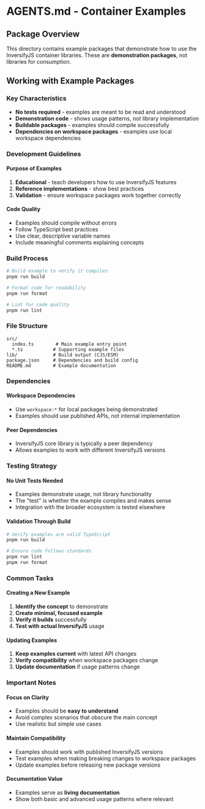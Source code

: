# AGENTS.md - Container Examples

## Package Overview

This directory contains example packages that demonstrate how to use the InversifyJS container libraries. These are **demonstration packages**, not libraries for consumption.

## Working with Example Packages

### Key Characteristics
- **No tests required** - examples are meant to be read and understood
- **Demonstration code** - shows usage patterns, not library implementation
- **Buildable packages** - examples should compile successfully
- **Dependencies on workspace packages** - examples use local workspace dependencies

### Development Guidelines

#### Purpose of Examples
1. **Educational** - teach developers how to use InversifyJS features
2. **Reference implementations** - show best practices
3. **Validation** - ensure workspace packages work together correctly

#### Code Quality
- Examples should compile without errors
- Follow TypeScript best practices
- Use clear, descriptive variable names
- Include meaningful comments explaining concepts

### Build Process

```bash
# Build example to verify it compiles
pnpm run build

# Format code for readability
pnpm run format

# Lint for code quality
pnpm run lint
```

### File Structure
```
src/
  index.ts        # Main example entry point
  *.ts           # Supporting example files
lib/             # Build output (CJS/ESM)
package.json     # Dependencies and build config
README.md        # Example documentation
```

### Dependencies

#### Workspace Dependencies
- Use `workspace:*` for local packages being demonstrated
- Examples should use published APIs, not internal implementation

#### Peer Dependencies
- InversifyJS core library is typically a peer dependency
- Allows examples to work with different InversifyJS versions

### Testing Strategy

#### No Unit Tests Needed
- Examples demonstrate usage, not library functionality
- The "test" is whether the example compiles and makes sense
- Integration with the broader ecosystem is tested elsewhere

#### Validation Through Build
```bash
# Verify examples are valid TypeScript
pnpm run build

# Ensure code follows standards
pnpm run lint
pnpm run format
```

### Common Tasks

#### Creating a New Example
1. **Identify the concept** to demonstrate
2. **Create minimal, focused example**
4. **Verify it builds** successfully
5. **Test with actual InversifyJS** usage

#### Updating Examples
1. **Keep examples current** with latest API changes
2. **Verify compatibility** when workspace packages change
3. **Update documentation** if usage patterns change

### Important Notes

#### Focus on Clarity
- Examples should be **easy to understand**
- Avoid complex scenarios that obscure the main concept
- Use realistic but simple use cases

#### Maintain Compatibility
- Examples should work with published InversifyJS versions
- Test examples when making breaking changes to workspace packages
- Update examples before releasing new package versions

#### Documentation Value
- Examples serve as **living documentation**
- Show both basic and advanced usage patterns where relevant
